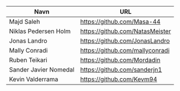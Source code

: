 
| Navn | URL |
|------|-------|
|Majd Saleh|https://github.com/Masa-44|
|Niklas Pedersen Holm|https://github.com/NatasMeister|
|Jonas Landro|https://github.com/JonasLandro|
|Mally Conradi|https://github.com/mallyconradi|
|Ruben Teikari|https://github.com/Mordadin|
|Sander Javier Nomedal|https://github.com/sanderjn1|
|Kevin Valderrama |https://github.com/Kevm94|

